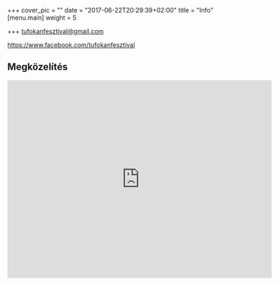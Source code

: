 +++
cover_pic = ""
date = "2017-06-22T20:29:39+02:00"
title = "Info"
[menu.main]
weight = 5

+++
tufokanfesztival@gmail.com

https://www.facebook.com/tufokanfesztival

## Megközelítés

<iframe src="https://www.google.com/maps/embed?pb=!1m18!1m12!1m3!1d42732.1324951616!2d19.609034101191288!3d47.97973117790594!2m3!1f0!2f0!3f0!3m2!1i1024!2i768!4f13.1!3m3!1m2!1s0x47403e25414e588f%3A0x400c4290c1eb760!2zR2Fyw6FiLCAzMDY3!5e0!3m2!1shu!2shu!4v1498853806750" width="600" height="450" frameborder="0" style="border:0" allowfullscreen></iframe>